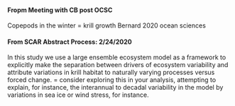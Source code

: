 #### Fropm Meeting with CB post OCSC 
Copepods in the winter = krill growth
Bernard 2020 ocean sciences

#### From SCAR Abstract Process: 2/24/2020
In this study we use a large ensemble ecosystem model as a framework to explicitly make the separation between drivers of ecosystem variability and attribute variations in krill habitat to naturally varying processes versus forced change. 
    = consider exploring this in your analysis, attempting to explain, for instance, the interannual to decadal variability in the model by variations in sea ice or wind stress, for instance.